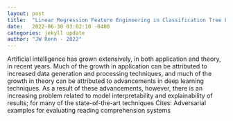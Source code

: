 ```yaml
---
layout: post
title:  "Linear Regression Feature Engineering in Classification Tree Learning"
date:   2022-06-30 03:02:10 -0400
categories: jekyll update
author: "JW Renn - 2022"
---
```

Artificial intelligence has grown extensively, in both application and theory, in recent years. Much of the growth in application can be attributed to increased data generation and processing techniques, and much of the growth in theory can be attributed to advancements in deep learning techniques. As a result of these advancements, however, there is an increasing problem related to model interpretability and explainability of results; for many of the state-of-the-art techniques 
Cites: Adversarial examples for evaluating reading comprehension systems